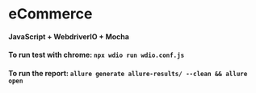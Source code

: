# **eCommerce**  

#### JavaScript + WebdriverIO + Mocha

#### To run test with chrome: `npx wdio run wdio.conf.js`

#### To run the report: `allure generate allure-results/ --clean && allure open`

